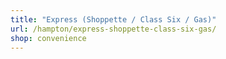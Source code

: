 ```yaml
---
title: "Express (Shoppette / Class Six / Gas)"
url: /hampton/express-shoppette-class-six-gas/
shop: convenience
---
```

